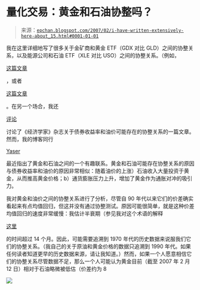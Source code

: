 <!--yml

分类：未分类

日期：2024-05-12 19:24:55

-->

# 量化交易：黄金和石油协整吗？

> 来源：[`epchan.blogspot.com/2007/02/i-have-written-extensively-here-about_15.html#0001-01-01`](http://epchan.blogspot.com/2007/02/i-have-written-extensively-here-about_15.html#0001-01-01)

我在这里详细地写了很多关于金矿商和黄金 ETF（GDX 对比 GLD）之间的协整关系，以及能源公司和石油 ETF（XLE 对比 USO）之间的协整关系。（例如，

[这篇文章](http://epchan.blogspot.com/2006/11/updated-analysis-of-arbitrage-between.html "这篇文章")

，或者

[这篇文章](http://epchan.blogspot.com/2006/11/extended-analysis-of-energy-futures-and.html "这篇文章")

。在另一个场合，我还

[评论](http://epchan.blogspot.com/2007/02/cointegration-between-oil-and-bond.html "评论")

讨论了《经济学家》杂志关于债券收益率和油价可能存在的协整关系的一篇文章。然而，我的博客同行

[Yaser](http://equityinvestmentideas.blogspot.com/ "Yaser")

最近指出了黄金和石油之间的一个有趣联系。黄金和石油可能存在协整关系的原因与债券收益率和油价的原因非常相似：随着油价的上涨）石油收入大量投资于黄金，从而推高黄金价格；b）通货膨胀压力上升，增加了黄金作为通胀对冲的吸引力。

我对黄金和油价之间的协整关系进行了分析，尽管自 90 年代以来它们的价差确实看起来有点均值回归，但这并没有通过协整测试。原因可能很简单，就是这种价差均值回归的速度非常缓慢：我估计半衰期（参见我对这个术语的解释

[这里](http://epchan.blogspot.com/2007/01/what-is-your-stop-loss-strategy.html "这里")

的时间超过 14 个月。因此，可能需要追溯到 1970 年代的历史数据来说服我们它们的协整关系。（我自己的关于原油和黄金价格的数据只追溯到 1990 年代。如果任何读者知道更早的历史数据来源，请让我知道。）然而，如果一个人愿意相信它们的协整关系尽管数据不足，那么一个人可能认为黄金目前（截至 2007 年 2 月 12 日）相对于石油略微被低估（价差约为 8

![](https://blogger.googleusercontent.com/img/b/R29vZ2xl/AVvXsEifH9NcgVLwPUIJ_7SRixsQsZFfS7Tc2n3acZRqrDkQQoA5Vy9kPLcoJ9m9K5685qV0wavg4G6COvMSg_Eh_WERLj-m69efo0BowT5IDQRmdad9djNbjiHSmKz2TKwq-GDmWOlcGw/s1600-h/gold_oil.bmp) [](https://blogger.googleusercontent.com/img/b/R29vZ2xl/AVvXsEjQYGTVa_nF9pLLmHmt-AgZMzy2rfHFD3noxV9bulK77V1XTD8ZSfOeRopM9ZEDvXV517qdfh6FRz9_pTztxoXCNL2AyR3MHPnsKKZJqtd91zszQfCs9H8zc5OFXpGjQjHOAPDIcA/s1600-h/gold_oil.bmp)
